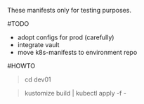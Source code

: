These manifests only for testing purposes.

#TODO

- adopt configs for prod (carefully)
- integrate vault
- move k8s-manifests to environment repo


#HOWTO

> cd dev01

> kustomize build  | kubectl apply -f -